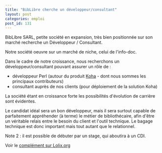 ```yaml
---
title: "BibLibre cherche un développeur/consultant"
layout: post
categories: emploi
post_id: 131
---
```

BibLibre SARL, petite société en expansion, très bien positionnée sur son marché recherche un Développeur / Consultant.

Notre société oeuvre sur un marché de niche, celui de l'info-doc.

Dans le cadre de notre croissance, nous recherchons un développeur/consultant pouvant assurer un rôle de :

- développeur Perl (autour du produit [Koha](http://www.koha-fr.org) - dont nous sommes les principaux contributeurs)
- consultant auprès de nos clients (pour déploiement de la solution Koha)

La société étant en croissance forte les possibilités d'évolution de carrière sont évidentes.

Le candidat idéal sera un bon développeur, mais il sera surtout capable de parfaitement appréhender (à terme) le métier de bibliothécaire, afin d'être un véritable relais entre le besoin du client et l'outil technique. Le bagage technique est donc important mais tout autant que le relationnel.

Note 2 : il est possible de débuter par un stage, qui aboutira à un CDI.

Voir le [complément sur Lolix.org](http://fr.lolix.org/search/offre/offre.php3?id=8919)
